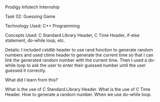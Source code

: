 Prodigy Infotech Internship

Task 02: Guessing Game

Technology Used: C++ Programming

Concepts Used: C Standard Library Header, C Time Header, if-else statement, do-while loop, etc.

Details: I included cstdlib header to use rand function to generate random numbers and used ctime header to generate the current time so that I can link the generated random number with the current time. Then I used a do-while loop to ask the user to enter their guessed number until the user guessed it correctly.

What did I learn from this?

What is the use of C Standard Library Header.
What is the use of C Time Header.
How to generate a random number.
When we use do-while loop.
    
